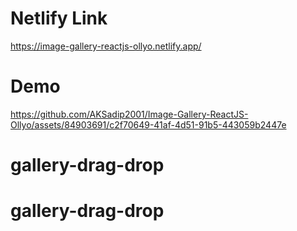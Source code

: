 # Netlify Link

https://image-gallery-reactjs-ollyo.netlify.app/

# Demo


https://github.com/AKSadip2001/Image-Gallery-ReactJS-Ollyo/assets/84903691/c2f70649-41af-4d51-91b5-443059b2447e

# gallery-drag-drop
# gallery-drag-drop
